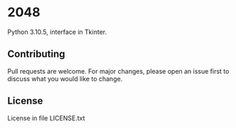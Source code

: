 # 2048 
Python 3.10.5, interface in Tkinter.


## Contributing
Pull requests are welcome. For major changes, please open an issue first
to discuss what you would like to change.

## License
License in file LICENSE.txt